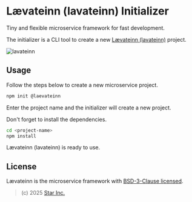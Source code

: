 # Lævateinn (lavateinn) Initializer

Tiny and flexible microservice framework for fast development.

The initializer is a CLI tool to create a new [Lævateinn (lavateinn)](https://github.com/star-inc/lavateinn) project.

![lavateinn](https://raw.githubusercontent.com/star-inc/lavateinn/refs/heads/main/logo.png)

## Usage

Follow the steps below to create a new microservice project.

```sh
npm init @laevateinn
```

Enter the project name and the initializer will create a new project.

Don't forget to install the dependencies.

```sh
cd <project-name>
npm install
```

Lævateinn (lavateinn) is ready to use.

## License

Lævateinn is the microservice framework with [BSD-3-Clause licensed](LICENSE).

> (c) 2025 [Star Inc.](https://starinc.xyz)
